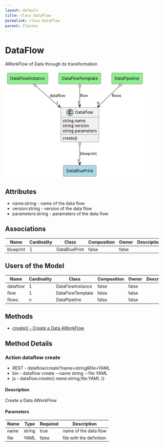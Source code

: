 ```yaml
---
layout: default
title: Class DataFlow
permalink: class-DataFlow
parent: Classes
---
```


# DataFlow

AWorkFlow of Data through its transformation

![Logical Diagram](./logical.png)

## Attributes

* name:string - name of the data flow
* version:string - version of the data flow
* parameters:string - parameters of the data flow


## Associations

| Name | Cardinality | Class | Composition | Owner | Description |
| --- | --- | --- | --- | --- | --- |
| blueprint | 1 | DataBluePrint | false | false |  |



## Users of the Model

| Name | Cardinality | Class | Composition | Owner | Description |
| --- | --- | --- | --- | --- | --- |
| dataflow | 1 | DataFlowInstance | false | false |  |
| flow | 1 | DataFlowTemplate | false | false |  |
| flows | n | DataPipeline | false | false |  |





## Methods
* [create() - Create a Data AWorkFlow](#action-create)


<h2>Method Details</h2>
    
### Action dataflow create



* REST - dataflow/create?name=string&amp;file=YAML
* bin - dataflow create --name string --file YAML
* js - dataflow.create({ name:string,file:YAML })

#### Description
Create a Data AWorkFlow

#### Parameters

| Name | Type | Required | Description |
|---|---|---|---|
| name | string |true | name of the data flow |
| file | YAML |false | file with the definition |





